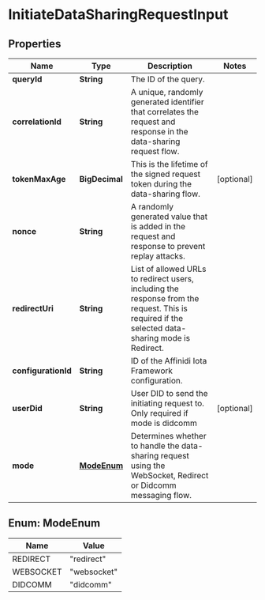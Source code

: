 # InitiateDataSharingRequestInput

## Properties

| Name                | Type                      | Description                                                                                                                                      | Notes      |
| ------------------- | ------------------------- | ------------------------------------------------------------------------------------------------------------------------------------------------ | ---------- |
| **queryId**         | **String**                | The ID of the query.                                                                                                                             |            |
| **correlationId**   | **String**                | A unique, randomly generated identifier that correlates the request and response in the data-sharing request flow.                               |            |
| **tokenMaxAge**     | **BigDecimal**            | This is the lifetime of the signed request token during the data-sharing flow.                                                                   | [optional] |
| **nonce**           | **String**                | A randomly generated value that is added in the request and response to prevent replay attacks.                                                  |            |
| **redirectUri**     | **String**                | List of allowed URLs to redirect users, including the response from the request. This is required if the selected data-sharing mode is Redirect. |            |
| **configurationId** | **String**                | ID of the Affinidi Iota Framework configuration.                                                                                                 |            |
| **userDid**         | **String**                | User DID to send the initiating request to. Only required if mode is didcomm                                                                     | [optional] |
| **mode**            | [**ModeEnum**](#ModeEnum) | Determines whether to handle the data-sharing request using the WebSocket, Redirect or Didcomm messaging flow.                                   |            |

## Enum: ModeEnum

| Name      | Value                 |
| --------- | --------------------- |
| REDIRECT  | &quot;redirect&quot;  |
| WEBSOCKET | &quot;websocket&quot; |
| DIDCOMM   | &quot;didcomm&quot;   |
